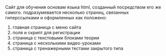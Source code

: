 Сайт для обучения основам языка html, созданный посредством его же самого. подразумевается несколько страниц, связанных гиперссылками и оформленных как положено:

1. главная страница с меню сайта
2. поля и скрипт для регистрации 
3. страница с текстовыми блоками теории 
4. страница с несколькими видео-уроками  
5. страница с тренажерными тестами закрытого типа